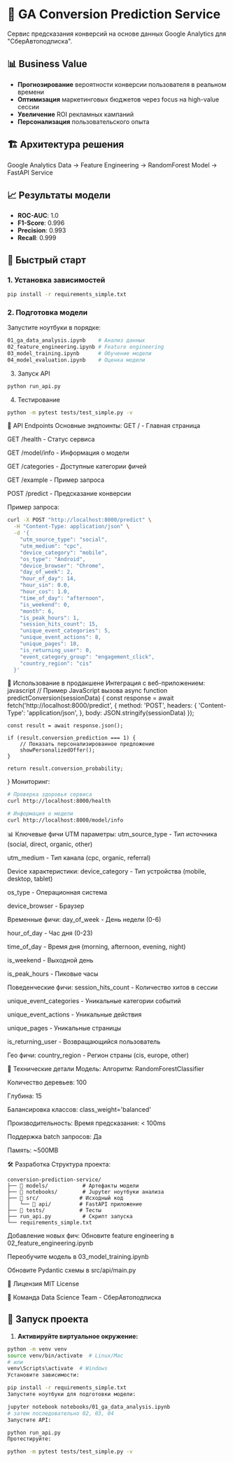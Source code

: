 # 🎯 GA Conversion Prediction Service

Сервис предсказания конверсий на основе данных Google Analytics для "СберАвтоподписка".

## 📊 Business Value

- **Прогнозирование** вероятности конверсии пользователя в реальном времени
- **Оптимизация** маркетинговых бюджетов через focus на high-value сессии
- **Увеличение** ROI рекламных кампаний
- **Персонализация** пользовательского опыта

## 🏗️ Архитектура решения
Google Analytics Data → Feature Engineering → RandomForest Model → FastAPI Service

## 📈 Результаты модели

- **ROC-AUC**: 1.0
- **F1-Score**: 0.996  
- **Precision**: 0.993
- **Recall**: 0.999

## 🚀 Быстрый старт

### 1. Установка зависимостей
```bash
pip install -r requirements_simple.txt
```
### 2. Подготовка модели
Запустите ноутбуки в порядке:

```bash
01_ga_data_analysis.ipynb    # Анализ данных
02_feature_engineering.ipynb # Feature engineering  
03_model_training.ipynb      # Обучение модели
04_model_evaluation.ipynb    # Оценка модели
```
3. Запуск API
```bash
python run_api.py
```
4. Тестирование
```bash
python -m pytest tests/test_simple.py -v
```
📡 API Endpoints
Основные эндпоинты:
GET / - Главная страница

GET /health - Статус сервиса

GET /model/info - Информация о модели

GET /categories - Доступные категории фичей

GET /example - Пример запроса

POST /predict - Предсказание конверсии

Пример запроса:
```bash
curl -X POST "http://localhost:8000/predict" \
  -H "Content-Type: application/json" \
  -d '{
    "utm_source_type": "social",
    "utm_medium": "cpc",
    "device_category": "mobile", 
    "os_type": "Android",
    "device_browser": "Chrome",
    "day_of_week": 2,
    "hour_of_day": 14,
    "hour_sin": 0.0,
    "hour_cos": 1.0,
    "time_of_day": "afternoon",
    "is_weekend": 0,
    "month": 6,
    "is_peak_hours": 1,
    "session_hits_count": 15,
    "unique_event_categories": 5,
    "unique_event_actions": 8,
    "unique_pages": 10,
    "is_returning_user": 0,
    "event_category_group": "engagement_click",
    "country_region": "cis"
  }'
  ```
🎯 Использование в продакшене
Интеграция с веб-приложением:
javascript
// Пример JavaScript вызова
async function predictConversion(sessionData) {
    const response = await fetch('http://localhost:8000/predict', {
        method: 'POST',
        headers: {
            'Content-Type': 'application/json',
        },
        body: JSON.stringify(sessionData)
    });
    
    const result = await response.json();
    
    if (result.conversion_prediction === 1) {
        // Показать персонализированное предложение
        showPersonalizedOffer();
    }
    
    return result.conversion_probability;
}
Мониторинг:
```bash
# Проверка здоровья сервиса
curl http://localhost:8000/health

# Информация о модели
curl http://localhost:8000/model/info
```
📊 Ключевые фичи
UTM параметры:
utm_source_type - Тип источника (social, direct, organic, other)

utm_medium - Тип канала (cpc, organic, referral)

Device характеристики:
device_category - Тип устройства (mobile, desktop, tablet)

os_type - Операционная система

device_browser - Браузер

Временные фичи:
day_of_week - День недели (0-6)

hour_of_day - Час дня (0-23)

time_of_day - Время дня (morning, afternoon, evening, night)

is_weekend - Выходной день

is_peak_hours - Пиковые часы

Поведенческие фичи:
session_hits_count - Количество хитов в сессии

unique_event_categories - Уникальные категории событий

unique_event_actions - Уникальные действия

unique_pages - Уникальные страницы

is_returning_user - Возвращающийся пользователь

Гео фичи:
country_region - Регион страны (cis, europe, other)

🔧 Технические детали
Модель:
Алгоритм: RandomForestClassifier

Количество деревьев: 100

Глубина: 15

Балансировка классов: class_weight='balanced'

Производительность:
Время предсказания: < 100ms

Поддержка batch запросов: Да

Память: ~500MB

🛠️ Разработка
Структура проекта:
```
conversion-prediction-service/
├── 📁 models/           # Артефакты модели
├── 📁 notebooks/        # Jupyter ноутбуки анализа
├── 📁 src/             # Исходный код
│   └── 📁 api/         # FastAPI приложение
├── 📁 tests/           # Тесты
├── run_api.py          # Скрипт запуска
└── requirements_simple.txt
```

Добавление новых фич:
Обновите feature engineering в 02_feature_engineering.ipynb

Переобучите модель в 03_model_training.ipynb

Обновите Pydantic схемы в src/api/main.py

📝 Лицензия
MIT License

👥 Команда
Data Science Team - СберАвтоподписка

## 🚀 Запуск проекта

1. **Активируйте виртуальное окружение:**
```bash
python -m venv venv
source venv/bin/activate  # Linux/Mac
# или
venv\Scripts\activate  # Windows
Установите зависимости:
```
```bash
pip install -r requirements_simple.txt
Запустите ноутбуки для подготовки модели:
```
```bash
jupyter notebook notebooks/01_ga_data_analysis.ipynb
# затем последовательно 02, 03, 04
Запустите API:
```
```bash
python run_api.py
Протестируйте:
```
```bash
python -m pytest tests/test_simple.py -v
```
